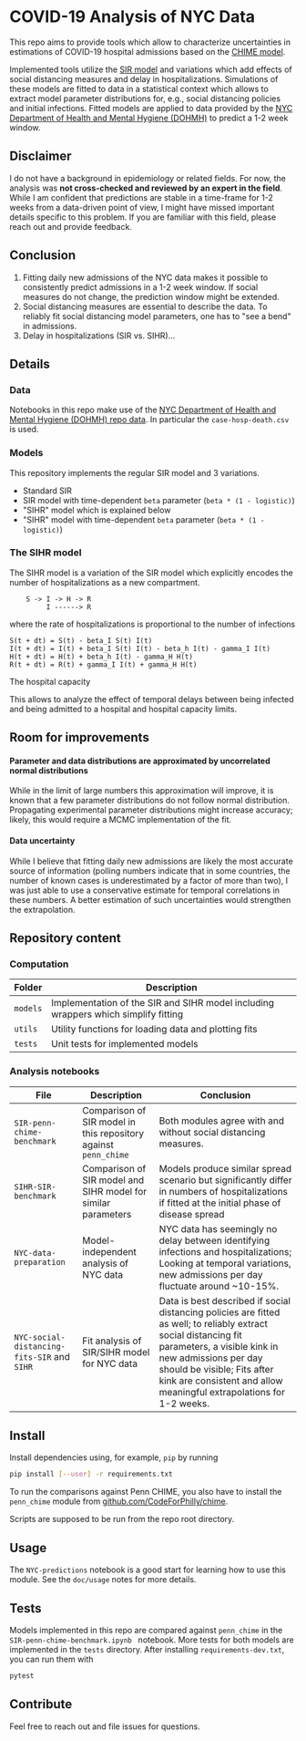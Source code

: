# COVID-19 Analysis of NYC Data

This repo aims to provide tools which allow to characterize uncertainties in estimations of COVID-19 hospital admissions based on the [CHIME model](https://github.com/CodeForPhilly/chime).

Implemented tools utilize the [SIR model](https://en.wikipedia.org/wiki/Compartmental_models_in_epidemiology#The_SIR_model) and variations which add effects of social distancing measures and delay in hospitalizations.
Simulations of these models are fitted to data in a statistical context which allows to extract model parameter distributions for, e.g., social distancing policies and initial infections.
Fitted models are applied to data provided by the [NYC Department of Health and Mental Hygiene (DOHMH)](https://github.com/nychealth/coronavirus-data) to predict a 1-2 week window.


## Disclaimer

I do not have a background in epidemiology or related fields.
For now, the analysis was **not cross-checked and reviewed by an expert in the field**.
While I am confident that predictions are stable in a time-frame for 1-2 weeks from a data-driven point of view, I might have missed important details specific to this problem.
If you are familiar with this field, please reach out and provide feedback.

## Conclusion

1. Fitting daily new admissions of the NYC data makes it possible to consistently predict admissions in a 1-2 week window.
If social measures do not change, the prediction window might be extended.
2. Social distancing measures are essential to describe the data. To reliably fit social distancing model parameters, one has to "see a bend" in admissions.
3. Delay in hospitalizations (SIR vs. SIHR)...


## Details

### Data

Notebooks in this repo make use of the  [NYC Department of Health and Mental Hygiene (DOHMH) repo data](https://github.com/nychealth/coronavirus-data).
In particular the `case-hosp-death.csv` is used.

### Models

This repository implements the regular SIR model and 3 variations.
* Standard SIR
* SIR model with time-dependent `beta` parameter (`beta * (1 - logistic)`)
* "SIHR" model which is explained below
* "SIHR" model with time-dependent `beta` parameter (`beta * (1 - logistic)`)

### The SIHR model

The SIHR model is a variation of the SIR model which explicitly encodes the number of hospitalizations as a new compartment.
```
    S -> I -> H -> R
         I ------> R
```
where the rate of hospitalizations is proportional to the number of infections
```
S(t + dt) = S(t) - beta_I S(t) I(t)
I(t + dt) = I(t) + beta_I S(t) I(t) - beta_h I(t) - gamma_I I(t)
H(t + dt) = H(t) + beta_h I(t) - gamma_H H(t)
R(t + dt) = R(t) + gamma_I I(t) + gamma_H H(t)
```
The hospital capacity

This allows to analyze the effect of temporal delays between being infected and being admitted to a hospital and hospital capacity limits.


## Room for improvements

#### Parameter and data distributions are approximated by uncorrelated normal distributions

While in the limit of large numbers this approximation will improve, it is known that a few parameter distributions do not follow normal distribution.
Propagating experimental parameter distributions might increase accuracy; likely, this would require a MCMC implementation of the fit.

#### Data uncertainty

While I believe that fitting daily new admissions are likely the most accurate source of information (polling numbers indicate that in some countries, the number of known cases is underestimated by a factor of more than two), I was just able to use a conservative estimate for temporal correlations in these numbers.
A better estimation of such uncertainties would strengthen the extrapolation.

## Repository content

### Computation

Folder | Description
---|---
`models` | Implementation of the SIR and SIHR model including wrappers which simplify fitting
`utils` | Utility functions for loading data and plotting fits
`tests` | Unit tests for implemented models

### Analysis notebooks

File | Description | Conclusion
---|---|---
`SIR-penn-chime-benchmark` | Comparison of SIR model in this repository against `penn_chime` | Both modules agree with and without social distancing measures.
`SIHR-SIR-benchmark` | Comparison of SIR model and SIHR model for similar parameters | Models produce similar spread scenario but significantly differ in numbers of hospitalizations if fitted at the initial phase of disease spread
`NYC-data-preparation` | Model-independent analysis of NYC data | NYC data has seemingly no delay between identifying infections and hospitalizations; Looking at temporal variations, new admissions per day fluctuate around ~10-15%.
`NYC-social-distancing-fits-SIR` and `SIHR` | Fit analysis of SIR/SIHR model for NYC data | Data is best described if social distancing policies are fitted as well; to reliably extract social distancing fit parameters, a visible kink in new admissions per day should be visible; Fits after kink are consistent and allow meaningful extrapolations for 1-2 weeks.


## Install

Install dependencies using, for example, `pip` by running
```bash
pip install [--user] -r requirements.txt
```
To run the comparisons against Penn CHIME, you also have to install the `penn_chime` module from [github.com/CodeForPhilly/chime](https://github.com/CodeForPhilly/chime).

Scripts are supposed to be run from the repo root directory.


## Usage

The `NYC-predictions` notebook is a good start for learning how to use this module.
See the `doc/usage` notes for more details.


## Tests

Models implemented in this repo are compared against `penn_chime` in the `SIR-penn-chime-benchmark.ipynb ` notebook.
More tests for both models are implemented in the `tests` directory.
After installing `requirements-dev.txt`, you can run them with
```bash
pytest
```

## Contribute

Feel free to reach out and file issues for questions.
